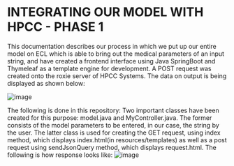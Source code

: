 <h1>INTEGRATING OUR MODEL WITH HPCC - PHASE 1</h1>

This documentation describes our process in which we put up our entire model on ECL which is able to bring out the medical parameters of an input string, and have created a frontend interface using Java SpringBoot and Thymeleaf as a template engine for development. A POST request was created onto the roxie server of HPCC Systems. The data on output is being displayed as shown below:

![image](https://github.com/PRASHANT-tech870/NLP-pipeline-for-EHR/assets/153075137/8237f1f4-0bef-429b-a39f-d6adbf62200f)

The following is done in this repository:
Two important classes have been created for this purpose: model.java and MyController.java. The former consists of the model parameters to be entered, in our case, the string by the user. The latter class is used for creating the GET request, using index method, which displays index.html(in resources/templates) as well as a post request using sendJsonQuery method, which displays request.html. 
The following is how response looks like:
![image](https://github.com/PRASHANT-tech870/NLP-pipeline-for-EHR/assets/153075137/9305af64-f65d-42aa-86d7-425d80d006c1)
